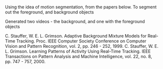Using the idea of motion segmentation, from the papers below. To segment out the foreground, and background objects 


Generated two videos -
the background, and one with the foreground objects

C. Stauffer, W. E. L. Grimson. Adaptive Background Mixture Models for Real-Time Tracking. Proc. IEEE Computer Society Conference on Computer Vision and Pattern Recognition, vol. 2, pp. 246 - 252, 1999.
C. Stauffer, W. E. L. Grimson. Learning Patterns of Activity Using Real-Time Tracking. IEEE Transactions on Pattern Analysis and Machine Intelligence, vol. 22, no. 8, pp. 747 - 757, 2000.
